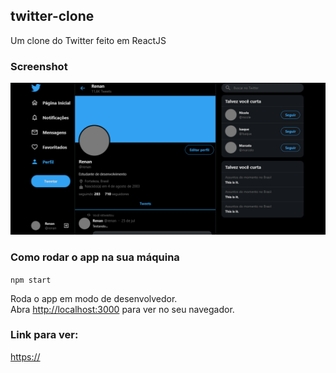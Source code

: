 ## twitter-clone
Um clone do Twitter feito em ReactJS

### Screenshot
<img src="screenshot.png">

### Como rodar o app na sua máquina 

`npm start`

Roda o app em modo de desenvolvedor.<br />
Abra [http://localhost:3000](http://localhost:3000) para ver no seu navegador.

### Link para ver:
[https://](https://) 
